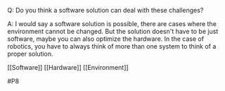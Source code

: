 Q: Do you think a software solution can deal with these challenges?

A: I would say a software solution is possible, there are cases where the environment cannot be changed. But the solution doesn't have to be just software, maybe you can also optimize the hardware. In the case of robotics, you have to always think of more than one system to think of a proper solution.

[[Software]]
[[Hardware]]
[[Environment]]

#P8 